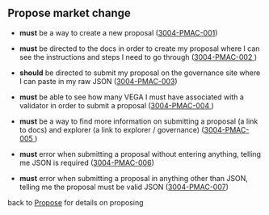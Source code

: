 ## Propose market change

- **must** be a way to create a new proposal
  (<a name="3004-PMAC-001" href="#3004-PMAC-001">3004-PMAC-001</a>)

- **must** be directed to the docs in order to create my proposal where I can see the instructions and steps I need to go through
  (<a name="3004-PMAC-002" href="#3004-PMAC-002">3004-PMAC-002 </a>)

- **should** be directed to submit my proposal on the governance site where I can paste in my raw JSON
  (<a name="3004-PMAC-003" href="#3004-PMAC-003">3004-PMAC-003</a>)

- **must** be able to see how many VEGA I must have associated with a validator in order to submit a proposal
  (<a name="3004-PMAC-004" href="#3004-PMAC-004">3004-PMAC-004 </a>)

- **must** be a way to find more information on submitting a proposal (a link to docs) and explorer (a link to explorer / governance)
  (<a name="3004-PMAC-005" href="#3004-PMAC-005">3004-PMAC-005 </a>)

- **must** error when submitting a proposal without entering anything, telling me JSON is required
  (<a name="3004-PMAC-006" href="#3004-PMAC-006">3004-PMAC-006</a>)

- **must** error when submitting a proposal in anything other than JSON, telling me the proposal must be valid JSON
  (<a name="3004-PMAC-007" href="#3004-PMAC-007">3004-PMAC-007</a>)

back to [Propose](./3002-PROP-propose.md) for details on proposing
